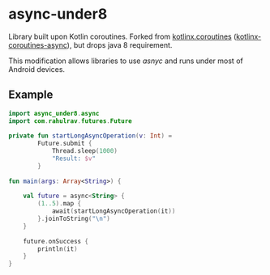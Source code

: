 # async-under8
Library built upon Kotlin coroutines.
Forked from [kotlinx.coroutines](https://github.com/Kotlin/kotlinx.coroutines) 
([kotlinx-coroutines-async](https://github.com/Kotlin/kotlinx.coroutines/tree/master/kotlinx-coroutines-async)), but drops java 8 requirement.

This modification allows libraries to use *asnyc* and runs under most of Android devices.

## Example
```kotlin
import async_under8.async
import com.rahulrav.futures.Future
 
private fun startLongAsyncOperation(v: Int) =
        Future.submit {
            Thread.sleep(1000)
            "Result: $v"
        }
        
fun main(args: Array<String>) {
    
    val future = async<String> {
        (1..5).map {
            await(startLongAsyncOperation(it))
        }.joinToString("\n")
    }
    
    future.onSuccess {
        println(it)
    }
}
```